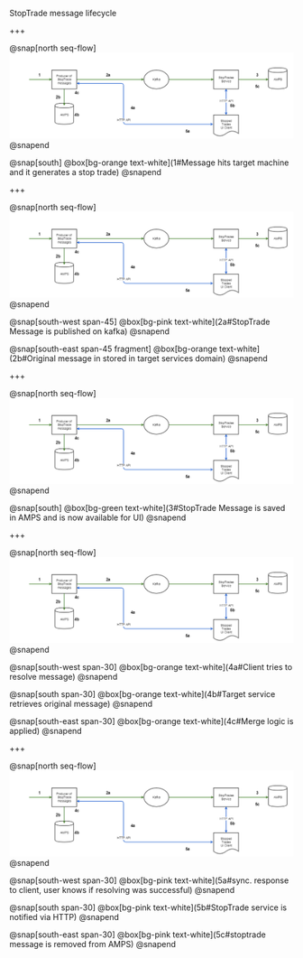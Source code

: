 StopTrade message lifecycle

+++

@snap[north seq-flow]
![seq-flow](img/stop-trades-sequence-flow.png)
@snapend

@snap[south]
@box[bg-orange text-white](1#Message hits target machine and it generates a stop trade)
@snapend

+++

@snap[north seq-flow]
![seq-flow](img/stop-trades-sequence-flow.png)
@snapend

@snap[south-west span-45]
@box[bg-pink text-white](2a#StopTrade Message is published on kafka)
@snapend

@snap[south-east span-45 fragment]
@box[bg-orange text-white](2b#Original message in stored in target services domain)
@snapend

+++

@snap[north seq-flow]
![seq-flow](img/stop-trades-sequence-flow.png)
@snapend

@snap[south]
@box[bg-green text-white](3#StopTrade Message is saved in AMPS and is now available for UI)
@snapend

+++

@snap[north seq-flow]
![seq-flow](img/stop-trades-sequence-flow.png)
@snapend


@snap[south-west span-30]
@box[bg-orange text-white](4a#Client tries to resolve message)
@snapend

@snap[south span-30]
@box[bg-orange text-white](4b#Target service retrieves original message)
@snapend

@snap[south-east span-30]
@box[bg-orange text-white](4c#Merge logic is applied)
@snapend

+++

@snap[north seq-flow]
![seq-flow](img/stop-trades-sequence-flow.png)
@snapend


@snap[south-west span-30]
@box[bg-pink text-white](5a#sync. response to client, user knows if resolving was successful)
@snapend

@snap[south span-30]
@box[bg-pink text-white](5b#StopTrade service is notified via HTTP)
@snapend

@snap[south-east span-30]
@box[bg-pink text-white](5c#stoptrade message is removed from AMPS)
@snapend
